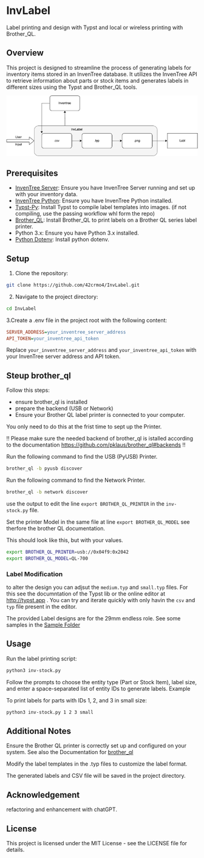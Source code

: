 # InvLabel

Label printing and design with Typst and local or wireless printing with Brother_QL.

## Overview

This project is designed to streamline the process of generating labels for inventory items stored in an InvenTree database. It utilizes the InvenTree API to retrieve information about parts or stock items and generates labels in different sizes using the Typst and Brother_QL tools.

![image](docs/workflow-overview.png)

## Prerequisites

- [InvenTree Server](https://github.com/inventree/InvenTree): Ensure you have InvenTree Server running and set up with your inventory data.
- [InvenTree Python](https://github.com/inventree/inventree-python): Ensure you have InvenTree Python installed.
- [Typst-Py](https://github.com/messense/typst-py): Install Typst to compile label templates into images. (if not compiling, use the passing workflow whl form the repo)
- [Brother_QL](https://github.com/matmair/brother_ql-inventree): Install Brother_QL to print labels on a Brother QL series label printer.
- Python 3.x: Ensure you have Python 3.x installed.
- [Python Dotenv](https://github.com/theskumar/python-dotenv): Install python dotenv.

## Setup

1. Clone the repository:

```bash
git clone https://github.com/42crmo4/InvLabel.git
```

2. Navigate to the project directory:

```bash
cd InvLabel
```

3.Create a .env file in the project root with the following content:

```ini
SERVER_ADDRESS=your_inventree_server_address
API_TOKEN=your_inventree_api_token
```
Replace `your_inventree_server_address` and `your_inventree_api_token` with your InvenTree server address and API token.

## Steup brother_ql

Follow this steps:
- ensure brother_ql is installed
- prepare the backend (USB or Network)
- Ensure your Brother QL label printer is connected to your computer.

You only need to do this at the frist time to sept up the Printer.

:bangbang: Please make sure the needed backend of brother_ql is istalled according to the documentation https://github.com/pklaus/brother_ql#backends :bangbang:

Run the following command to find the USB (PyUSB) Printer.
```bash
brother_ql -b pyusb discover
```

Run the following command to find the Network Printer.
```bash
brother_ql -b network discover
```

use the output to edit the line `export BROTHER_QL_PRINTER` in the `inv-stock.py` file.

Set the printer Model in the same file at line `export BROTHER_QL_MODEL` see therfore the brother QL documentation. 

This should look like this, but with your values.
```bash
export BROTHER_QL_PRINTER=usb://0x04f9:0x2042 
export BROTHER_QL_MODEL=QL-700  
```

### Label Modification

to alter the design you can adjsut the `medium.typ` and `small.typ` files. 
For this see the documntation of the Typst lib or the online editor at http://typst.app .
You can try and iterate quickly with only havin the `csv` and `typ` file present in the editor. 

The provided Label designs are for the 29mm endless role. 
See some samples in the [Sample Folder](sample-output/)

## Usage

Run the label printing script:

```bash
python3 inv-stock.py
```

Follow the prompts to choose the entity type (Part or Stock Item), label size, and enter a space-separated list of entity IDs to generate labels.
Example

To print labels for parts with IDs 1, 2, and 3 in small size:

```bash
python3 inv-stock.py 1 2 3 small
```
## Additional Notes

Ensure the Brother QL printer is correctly set up and configured on your system.
See also the Documentation for [brother_ql](https://github.com/pklaus/brother_ql)

Modify the label templates in the .typ files to customize the label format.

The generated labels and CSV file will be saved in the project directory.

## Acknowledgement

refactoring and enhancement with chatGPT. 

## License

This project is licensed under the MIT License - see the LICENSE file for details.